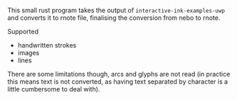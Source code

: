 This small rust program takes the output of `interactive-ink-examples-uwp` and converts it to rnote file, finalising the conversion from nebo to rnote.

Supported
- handwritten strokes
- images
- lines

There are some limitations though, arcs and glyphs are not read (in practice this means text is not converted, as having text separated by character is a little cumbersome to deal with).